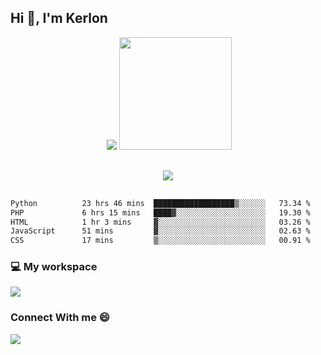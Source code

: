 ## Hi 👋, I'm Kerlon
<div align="center">
 <img scr="">
 <img src= "https://github-readme-stats.vercel.app/api?username=kerlonfernandes&show_icons=true&theme=radical"/>
  <img height="180em" src="https://github-readme-stats.vercel.app/api/top-langs/?username=kerlonfernandes&layout=compact&langs_count=8&theme=radical"/>
</div>


<p align="center" style="margin: 30px;">

 <img src="https://skillicons.dev/icons?i=html,css,bootstrap,js,nodejs,jquery,python,flask,php,mysql,lua,sqlite,firebase">

</p>
<!--START_SECTION:waka-->

```txt
Python          23 hrs 46 mins  ██████████████████▒░░░░░░   73.34 %
PHP             6 hrs 15 mins   ████▓░░░░░░░░░░░░░░░░░░░░   19.30 %
HTML            1 hr 3 mins     ▓░░░░░░░░░░░░░░░░░░░░░░░░   03.26 %
JavaScript      51 mins         ▓░░░░░░░░░░░░░░░░░░░░░░░░   02.63 %
CSS             17 mins         ▒░░░░░░░░░░░░░░░░░░░░░░░░   00.91 %
```

<!--END_SECTION:waka-->


<p align="center">
 <h3>💻 My workspace</h3>
    <img src="https://skillicons.dev/icons?i=ubuntu" />
</p>

<p align="center">
 <h3>Connect With me 😄</h3> 
    <a href="https://www.linkedin.com/in/kerlon-fernandes"><img src="https://skillicons.dev/icons?i=linkedin" />
  </a>
</p>



